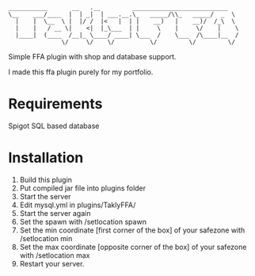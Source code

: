 ```
___________       __   .__         ___________________________   
\__    ___/____  |  | _|  | ___.__.\_   _____/\\_   _____/  _  \
  |    |  \__  \ |  |/ /  |<   |  | |    __)   |    __)/  /_\  \
  |    |   / __ \|    <|  |_\___  | |     \    |     \/    |    \
  |____|  (____  /__|_ \____/ ____| \___  /    \___  /\____|__  /
               \/     \/    \/          \/         \/         \/ 
```

Simple FFA plugin with shop and database support.

I made this ffa plugin purely for my portfolio.

# Requirements
Spigot
SQL based database

# Installation
1. Build this plugin
2. Put compiled jar file into plugins folder
3. Start the server
4. Edit mysql.yml in plugins/TaklyFFA/
5. Start the server again
6. Set the spawn with /setlocation spawn
7. Set the min coordinate [first corner of the box] of your safezone with /setlocation min
8. Set the max coordinate [opposite corner of the box] of your safezone with /setlocation max
9. Restart your server.

